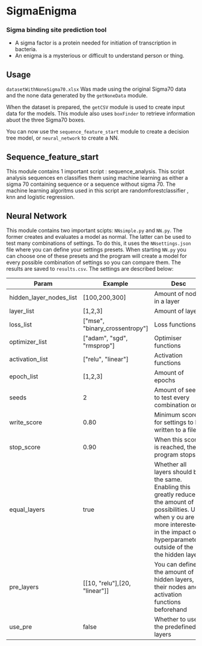 # SigmaEnigma
### Sigma binding site prediction tool
* A sigma factor is a protein needed for initiation of transcription in bacteria.
* An enigma is a mysterious or difficult to understand person or thing.

## Usage
`datasetWithNoneSigma70.xlsx` Was made using the original Sigma70 data 
and the none data generated by the `getNoneData` module.

When the dataset is prepared, the `getCSV` module is used to create input data for the models.
This module also uses `boxFinder` to retrieve information abuot the three Sigma70 boxes.

You can now use the `sequence_feature_start` module to create a decision tree model, or 
`neural_network` to create a NN.

## Sequence_feature_start

This module contains  1 important script : sequence_analysis. This script analysis sequences en classifies them using machine learning as either a sigma 70 containing sequence or a sequence without sigma 70. The machine learning algoritms used in this script are randomforestclassifier , knn and logistic regression.


## Neural Network
This module contains two important scipts: `NNsimple.py` and `NN.py`. The former creates
and evaluates a model as normal. The latter can be used to test many combinations of settings.
To do this, it uses the `NNsettings.json` file where you can define your settings presets.
When starting `NN.py` you can choose one of these presets and the program will create a model
for every possible combination of settings so you can compare them. The results are saved to `results.csv`. The settings are
described below:

| Param | Example | Desc |
| --- | --- | --- |
| hidden_layer_nodes_list | [100,200,300] | Amount of nodes in a layer |
| layer_list | [1,2,3] | Amount of layers |
| loss_list | ["mse", "binary_crossentropy"] | Loss functions |
| optimizer_list | ["adam", "sgd", "rmsprop"] | Optimiser functions |
| activation_list | ["relu", "linear"] | Activation functions |
| epoch_list | [1,2,3] | Amount of epochs |
| seeds | 2 | Amount of seeds to test every combination on
| write_score | 0.80 | Minimum score for settings to be written to a file |
| stop_score | 0.90 | When this score is reached, the program stops |
| equal_layers | true | Whether all layers should be the same. Enabling this greatly reduces the amount of possibilities. Use when y ou are more interested in the impact of hyperparameters outside of the the hidden layers |
| pre_layers | [[10, "relu"],[20, "linear"]] | You can define the amount of hidden layers, their nodes and activation functions beforehand |
| use_pre | false | Whether to use the predefined layers
